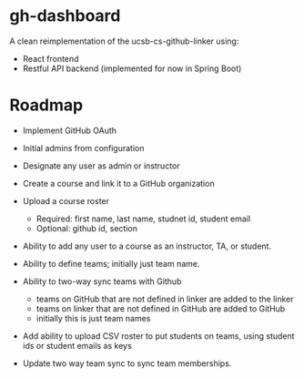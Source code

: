# gh-dashboard

A clean reimplementation of the ucsb-cs-github-linker using:
* React frontend
* Restful API backend (implemented for now in Spring Boot)

# Roadmap

* Implement GitHub OAuth
* Initial admins from configuration
* Designate any user as admin or instructor
* Create a course and link it to a GitHub organization
* Upload a course roster
  - Required: first name, last name, studnet id, student email
  - Optional: github id, section
* Ability to add any user to a course as an instructor, TA, or student.

* Ability to define teams; initially just team name.
* Ability to two-way sync teams with Github 
  - teams on GitHub that are not defined in linker are added to the linker
  - teams on linker that are not defined in GitHub are added to GitHub
  - initially this is just team names
* Add ability to upload CSV roster to put students on teams, using student ids or student emails as keys
* Update two way team sync to sync team memberships.

